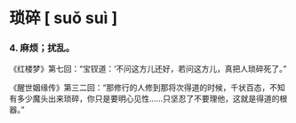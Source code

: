 # 琐碎    [ suǒ suì ]

### 4. 麻烦；扰乱。

​	《红楼梦》第七回：“宝钗道：‘不问这方儿还好，若问这方儿，真把人琐碎死了。”

​	 《醒世姻缘传》第三二回：“那修行的人修到那将次得道的时候，千状百态，不知有多少魔头出来琐碎，你只是要明心见性......只坚忍了不要理他，这就是得道的根器。”